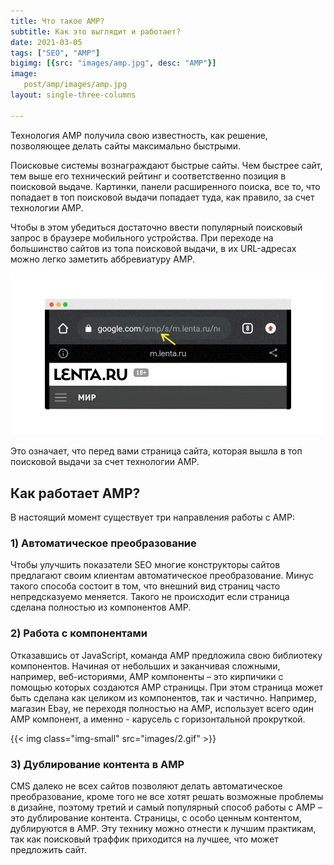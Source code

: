```yaml
---
title: Что такое AMP?
subtitle: Как это выглядит и работает?
date: 2021-03-05
tags: ["SEO", "AMP"]
bigimg: [{src: "images/amp.jpg", desc: "AMP"}]
image:
   post/amp/images/amp.jpg
layout: single-three-columns

---
```


Технология AMP получила свою известность, как решение, позволяющее делать сайты максимально быстрыми. 

<!--more-->


                                                      
Поисковые системы вознаграждают быстрые сайты. Чем быстрее сайт, тем выше его технический рейтинг и соответственно позиция в поисковой выдаче. Картинки, панели расширенного поиска, все то, что попадает в топ поисковой выдачи попадает туда, как правило, за счет технологии AMP. 

Чтобы в этом убедиться достаточно ввести популярный поисковый запрос в браузере мобильного устройства. При переходе на большинство сайтов из топа поисковой выдачи, в их URL-адресах можно легко заметить аббревиатуру AMP. 


![Example image](images/1.gif)

Это означает, что перед вами страница сайта, которая вышла в топ поисковой выдачи за счет технологии AMP. 


## Как работает AMP? 


В настоящий момент существует три направления работы с AMP: 

### 1) Автоматическое преобразование

Чтобы улучшить показатели SEO многие конструкторы сайтов предлагают своим клиентам автоматическое преобразование. Минус такого способа состоит в том, что внешний вид страниц часто непредсказуемо меняется. Такого не происходит если страница сделана полностью из компонентов AMP. 


### 2) Работа с компонентами


Отказавшись от JavaScript, команда AMP предложила свою библиотеку компонентов. Начиная от небольших и заканчивая сложными, например, веб-историями, AMP компоненты – это кирпичики с помощью которых создаются  AMP  страницы. При этом страница может быть сделана как целиком из компонентов, так и частично. Например, магазин Ebay, не переходя полностью на AMP, использует всего один AMP компонент, а именно - карусель с горизонтальной прокруткой. 

{{< img class="img-small" src="images/2.gif"    >}}

### 3) Дублирование контента в AMP


CMS далеко не всех сайтов позволяют делать автоматическое преобразование, кроме того не все хотят решать возможные проблемы в дизайне, поэтому третий и самый популярный способ работы с AMP – это дублирование контента.  Страницы, с особо ценным  контентом,  дублируются в AMP. Эту технику можно отнести к лучшим практикам, так как поисковый траффик приходится на лучшее, что может предложить сайт. 


